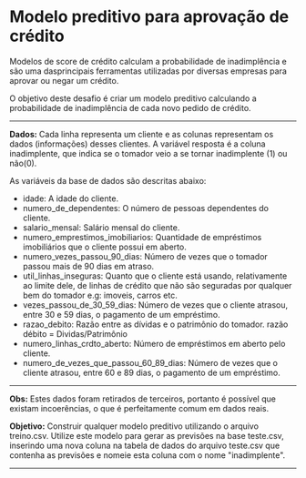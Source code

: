# Modelo preditivo para aprovação de crédito

Modelos de score de crédito calculam a probabilidade de inadimplência e são uma dasprincipais ferramentas utilizadas por diversas empresas para aprovar ou negar um crédito.

O objetivo deste desafio é criar um modelo preditivo calculando a probabilidade de inadimplência de cada novo pedido de crédito.

---

__Dados:__ Cada linha representa um cliente e as colunas representam os dados (informações) desses clientes. A variável resposta é a coluna inadimplente, que indica se o tomador veio a se tornar inadimplente (1) ou não(0).

As variáveis da base de dados são descritas abaixo:

- idade: A idade do cliente.
- numero_de_dependentes: O número de pessoas dependentes do cliente.
- salario_mensal: Salário mensal do cliente.
- numero_emprestimos_imobiliarios: Quantidade de empréstimos imobiliários que o
cliente possui em aberto.
- numero_vezes_passou_90_dias: Número de vezes que o tomador passou mais
de 90 dias em atraso.
- util_linhas_inseguras: Quanto que o cliente está usando, relativamente ao limite dele, de linhas de crédito que não são seguradas por qualquer bem do tomador e.g: imoveis, carros etc.
- vezes_passou_de_30_59_dias: Número de vezes que o cliente atrasou, entre 30
e 59 dias, o pagamento de um empréstimo.
- razao_debito: Razão entre as dívidas e o patrimônio do tomador. razão débito = Dividas/Patrimônio
- numero_linhas_crdto_aberto: Número de empréstimos em aberto pelo cliente.
- numero_de_vezes_que_passou_60_89_dias: Número de vezes que o cliente
atrasou, entre 60 e 89 dias, o pagamento de um empréstimo.

---

__Obs:__ Estes dados foram retirados de terceiros, portanto é possível que existam
incoerências, o que é perfeitamente comum em dados reais.

__Objetivo:__ Construir qualquer modelo preditivo utilizando o arquivo treino.csv. Utilize este modelo para gerar as previsões na base teste.csv, inserindo uma nova coluna na tabela de dados do arquivo teste.csv que contenha as previsões e nomeie esta coluna com o nome "inadimplente".

---